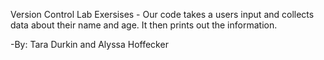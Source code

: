 Version Control Lab Exersises - Our code takes a users input and collects data about their name and age. It then prints out the information. 

-By: Tara Durkin and Alyssa Hoffecker 
